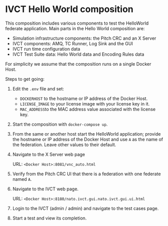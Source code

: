 # IVCT Hello World composition

This composition includes various components to test the HelloWorld federate application. Main parts in the Hello World composition are:

- Simulation infrastructure components: the Pitch CRC and an X Server
- IVCT components: AMQ, TC Runner, Log Sink and the GUI
- IVCT run time configuration data
- IVCT Test Suite data: Hello World data and Encoding Rules data  

For simplicity we assume that the composition runs on a single Docker Host.



Steps to get going:

1. Edit the `.env` file and set:

   - ``DOCKERHOST`` to the hostname or IP address of the Docker Host.
   - ``LICENSE_IMAGE`` to your license image with your license key in it.
   - ``MAC_ADDRESS``to the MAC address value associated with the license key.

2. Start the composition with ``docker-compose up``.

3. From the same or another host start the HelloWorld application; provide the hostname or IP address of the Docker Host and use ``A`` as the name of the federation. Leave other values to their default.

4. Navigate to the X Server web page 

   URL: ``<Docker Host>:8081/vnc_auto.html``

5. Verify from the Pitch CRC UI that there is a federation with one federate named ``A``.

6. Navigate to the IVCT web page.

   URL: ``<Docker Host>:8180/nato.ivct.gui.nato.ivct.gui.ui.html``

7. Login to the IVCT (admin / admin) and navigate to the test cases page.

8. Start a test and view its completion.

